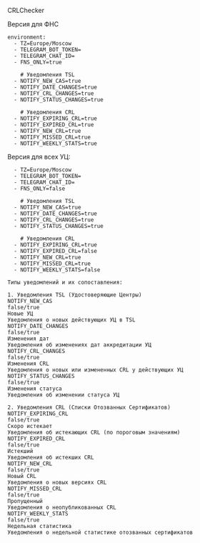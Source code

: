 CRLChecker

Версия для ФНС 



    environment:
      - TZ=Europe/Moscow
      - TELEGRAM_BOT_TOKEN=
      - TELEGRAM_CHAT_ID=
      - FNS_ONLY=true

        # Уведомления TSL
      - NOTIFY_NEW_CAS=true
      - NOTIFY_DATE_CHANGES=true
      - NOTIFY_CRL_CHANGES=true
      - NOTIFY_STATUS_CHANGES=true
        
        # Уведомления CRL
      - NOTIFY_EXPIRING_CRL=true
      - NOTIFY_EXPIRED_CRL=true
      - NOTIFY_NEW_CRL=true
      - NOTIFY_MISSED_CRL=true
      - NOTIFY_WEEKLY_STATS=true


Версия для всех УЦ:


      - TZ=Europe/Moscow
      - TELEGRAM_BOT_TOKEN=
      - TELEGRAM_CHAT_ID=
      - FNS_ONLY=false

        # Уведомления TSL
      - NOTIFY_NEW_CAS=true
      - NOTIFY_DATE_CHANGES=true
      - NOTIFY_CRL_CHANGES=true
      - NOTIFY_STATUS_CHANGES=true
 
        # Уведомления CRL
      - NOTIFY_EXPIRING_CRL=true
      - NOTIFY_EXPIRED_CRL=false
      - NOTIFY_NEW_CRL=true
      - NOTIFY_MISSED_CRL=true
      - NOTIFY_WEEKLY_STATS=false

	Типы уведомлений и их сопоставления:

	1. Уведомления TSL (Удостоверяющие Центры)
	NOTIFY_NEW_CAS
	false/true
	Новые УЦ
	Уведомления о новых действующих УЦ в TSL
	NOTIFY_DATE_CHANGES
	false/true
	Изменения дат
	Уведомления об изменениях дат аккредитации УЦ
	NOTIFY_CRL_CHANGES
	false/true
	Изменения CRL
	Уведомления о новых или измененных CRL у действующих УЦ
	NOTIFY_STATUS_CHANGES
	false/true
	Изменения статуса
	Уведомления об изменении статуса УЦ

	2. Уведомления CRL (Списки Отозванных Сертификатов)
	NOTIFY_EXPIRING_CRL
	false/true
	Скоро истекает
	Уведомления об истекающих CRL (по пороговым значениям)
	NOTIFY_EXPIRED_CRL
	false/true
	Истекший
	Уведомления об истекших CRL
	NOTIFY_NEW_CRL
	false/true
	Новый CRL
	Уведомления о новых версиях CRL
	NOTIFY_MISSED_CRL
	false/true
	Пропущенный
	Уведомления о неопубликованных CRL
	NOTIFY_WEEKLY_STATS
	false/true
	Недельная статистика
	Уведомления о недельной статистике отозванных сертификатов
